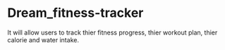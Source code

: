 # Dream_fitness-tracker
It will allow users to track thier fitness progress, thier workout plan, thier calorie and water intake. 
